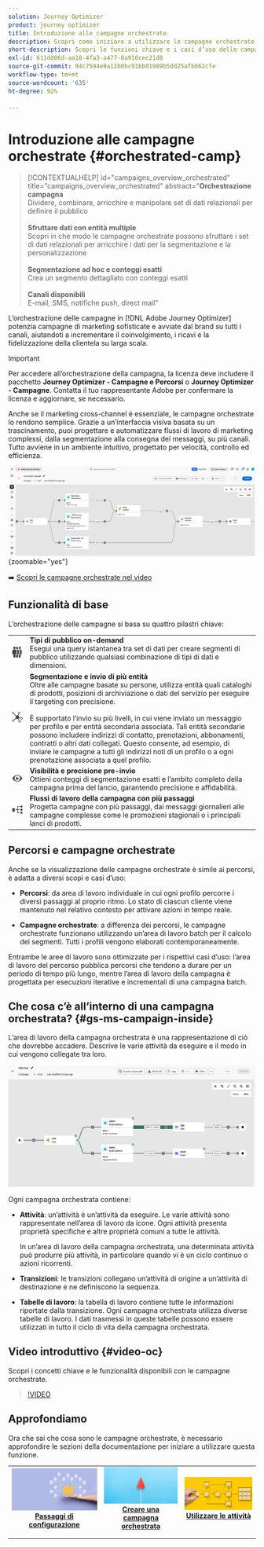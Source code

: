 ```yaml
---
solution: Journey Optimizer
product: journey optimizer
title: Introduzione alle campagne orchestrate
description: Scopri come iniziare a utilizzare le campagne orchestrate
short-description: Scopri le funzioni chiave e i casi d’uso delle campagne orchestrate.
exl-id: 611dd06d-aa18-4fa3-a477-8a910cec21d8
source-git-commit: 94c7594e9a12b0bc91bb01989b5dd25afb662cfe
workflow-type: tm+mt
source-wordcount: '635'
ht-degree: 92%

---
```



# Introduzione alle campagne orchestrate {#orchestrated-camp}

>[!CONTEXTUALHELP]
>id="campaigns_overview_orchestrated"
>title="campaigns_overview_orchestrated"
>abstract="<b>Orchestrazione campagna</b><br/>Dividere, combinare, arricchire e manipolare set di dati relazionali per definire il pubblico<br/><br/> <b>Sfruttare dati con entità multiple</b><br/>Scopri in che modo le campagne orchestrate possono sfruttare i set di dati relazionali per arricchire i dati per la segmentazione e la personalizzazione<br/><br/><b>Segmentazione ad hoc e conteggi esatti</b><br/>Crea un segmento dettagliato con conteggi esatti<br/><br/><b>Canali disponibili</b><br/>E-mail, SMS, notifiche push, direct mail"

L’orchestrazione delle campagne in [!DNL Adobe Journey Optimizer] potenzia campagne di marketing sofisticate e avviate dal brand su tutti i canali, aiutandoti a incrementare il coinvolgimento, i ricavi e la fidelizzazione della clientela su larga scala.

>[!IMPORTANT]
>
>Per accedere all’orchestrazione della campagna, la licenza deve includere il pacchetto **Journey Optimizer - Campagne e Percorsi** o **Journey Optimizer - Campagne**. Contatta il tuo rappresentante Adobe per confermare la licenza e aggiornare, se necessario.

Anche se il marketing cross-channel è essenziale, le campagne orchestrate lo rendono semplice. Grazie a un’interfaccia visiva basata su un trascinamento, puoi progettare e automatizzare flussi di lavoro di marketing complessi, dalla segmentazione alla consegna dei messaggi, su più canali. Tutto avviene in un ambiente intuitivo, progettato per velocità, controllo ed efficienza.

![](assets/canvas-example-diagram.png){zoomable="yes"}

➡️ [Scopri le campagne orchestrate nel video](#video-oc)

## Funzionalità di base

L’orchestrazione delle campagne si basa su quattro pilastri chiave:

<table style="table-layout:auto">
<tr style="border: 0;">
<td><img alt="Tipi di pubblico on-demand" src="assets/do-not-localize/icon-audience.svg" width="150px"></a></td><td><b>Tipi di pubblico on-demand</b><br/>Esegui una query istantanea tra set di dati per creare segmenti di pubblico utilizzando qualsiasi combinazione di tipi di dati e dimensioni.</td></tr>
<tr style="border: 0;">
<td><img alt="Segmentazione e invio di più entità" src="assets/do-not-localize/icon-entity.svg" width="150px"></a></td><td><b>Segmentazione e invio di più entità</b><br/>Oltre alle campagne basate su persone, utilizza entità quali cataloghi di prodotti, posizioni di archiviazione o dati del servizio per eseguire il targeting con precisione.<br/><br/>
È supportato l’invio su più livelli, in cui viene inviato un messaggio per profilo e per entità secondaria associata. Tali entità secondarie possono includere indirizzi di contatto, prenotazioni, abbonamenti, contratti o altri dati collegati. Questo consente, ad esempio, di inviare le campagne a tutti gli indirizzi noti di un profilo o a ogni prenotazione associata a quel profilo.</td></tr>
<tr style="border: 0;">
<td><img alt="Visibilità e precisione pre-invio" src="assets/do-not-localize/icon-visibility.svg" width="150px"></a></td><td><b>Visibilità e precisione pre-invio</b><br/>Ottieni conteggi di segmentazione esatti e l’ambito completo della campagna prima del lancio, garantendo precisione e affidabilità.</td></tr>
<tr style="border: 0;">
<td><img alt="Flussi di lavoro della campagna con più passaggi" src="assets/do-not-localize/icon-multistep.svg" width="150px"></a></td><td><b>Flussi di lavoro della campagna con più passaggi</b><br/>Progetta campagne con più passaggi, dai messaggi giornalieri alle campagne complesse come le promozioni stagionali o i principali lanci di prodotti.</td></tr>
</table>

## Percorsi e campagne orchestrate

Anche se la visualizzazione delle campagne orchestrate è simile ai percorsi, è adatta a diversi scopi e casi d’uso:

* **Percorsi**: da area di lavoro individuale in cui ogni profilo percorre i diversi passaggi al proprio ritmo. Lo stato di ciascun cliente viene mantenuto nel relativo contesto per attivare azioni in tempo reale.

* **Campagne orchestrate**: a differenza dei percorsi, le campagne orchestrate funzionano utilizzando un’area di lavoro batch per il calcolo dei segmenti. Tutti i profili vengono elaborati contemporaneamente.

Entrambe le aree di lavoro sono ottimizzate per i rispettivi casi d’uso: l’area di lavoro del percorso pubblica percorsi che tendono a durare per un periodo di tempo più lungo, mentre l’area di lavoro della campagna è progettata per esecuzioni iterative e incrementali di una campagna batch.

## Che cosa c’è all’interno di una campagna orchestrata? {#gs-ms-campaign-inside}

L’area di lavoro della campagna orchestrata è una rappresentazione di ciò che dovrebbe accadere. Descrive le varie attività da eseguire e il modo in cui vengono collegate tra loro.

![immagine che mostra un’area di lavoro della campagna orchestrata](assets/canvas-example.png)

Ogni campagna orchestrata contiene:

* **Attività**: un’attività è un’attività da eseguire. Le varie attività sono rappresentate nell’area di lavoro da icone. Ogni attività presenta proprietà specifiche e altre proprietà comuni a tutte le attività.

  In un’area di lavoro della campagna orchestrata, una determinata attività può produrre più attività, in particolare quando vi è un ciclo continuo o azioni ricorrenti.

* **Transizioni**: le transizioni collegano un’attività di origine a un’attività di destinazione e ne definiscono la sequenza.

* **Tabelle di lavoro**: la tabella di lavoro contiene tutte le informazioni riportate dalla transizione. Ogni campagna orchestrata utilizza diverse tabelle di lavoro. I dati trasmessi in queste tabelle possono essere utilizzati in tutto il ciclo di vita della campagna orchestrata.


## Video introduttivo {#video-oc}

Scopri i concetti chiave e le funzionalità disponibili con le campagne orchestrate.


>[!VIDEO](https://video.tv.adobe.com/v/3471538/?learn=on&enablevpops)


## Approfondiamo

Ora che sai che cosa sono le campagne orchestrate, è necessario approfondire le sezioni della documentazione per iniziare a utilizzare questa funzione.

<table><tr style="border: 0; text-align: center;">
<td>
<a href="gs-campaign-creation.md">
<img alt="Accedere e gestire le campagne" src="assets/do-not-localize/workflow-access.jpeg">
</a>
<div>
<a href="gs-campaign-creation.md"><strong>Passaggi di configurazione</strong></a>
</div>
<p>
</td>
<td>
<a href="create-orchestrated-campaign.md">
<img alt="Lead" src="assets/do-not-localize/workflow-create.jpeg">
</a>
<div><a href="create-orchestrated-campaign.md"><strong>Creare una campagna orchestrata</strong>
</div>
<p>
</td>
<td>
<a href="activities/about-activities.md">
<img alt="Non frequente" src="assets/do-not-localize/workflow-activities.jpeg">
</a>
<div>
<a href="activities/about-activities.md"><strong>Utilizzare le attività</strong></a>
</div>
<p></td>
</tr></table>
